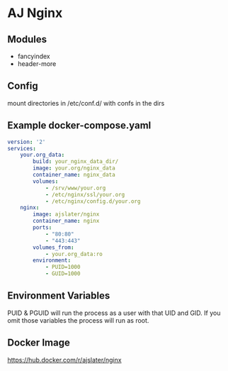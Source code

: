 # AJ Nginx

## Modules
* fancyindex
* header-more

## Config
mount directories in /etc/conf.d/ with confs in the dirs

## Example docker-compose.yaml
```yaml
version: '2'
services:
    your.org_data:
        build: your_nginx_data_dir/
        image: your.org/nginx_data
        container_name: nginx_data
        volumes:
            - /srv/www/your.org
            - /etc/nginx/ssl/your.org
            - /etc/nginx/config.d/your.org
    nginx:
        image: ajslater/nginx
        container_name: nginx
        ports:
            - "80:80"
            - "443:443"
        volumes_from:
            - your.org_data:ro
        environment:
            - PUID=1000
            - GUID=1000
```

## Environment Variables

PUID & PGUID will run the process as a user with that UID and GID. If you omit those variables the process will run as root.

## Docker Image
https://hub.docker.com/r/ajslater/nginx
